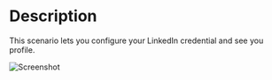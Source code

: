 # Description #

This scenario lets you configure your LinkedIn credential and see you profile.

![Screenshot](https://i.imgur.com/XQBWlGF.png)
